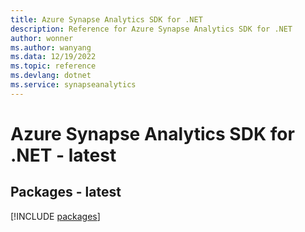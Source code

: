```yaml
---
title: Azure Synapse Analytics SDK for .NET
description: Reference for Azure Synapse Analytics SDK for .NET
author: wonner
ms.author: wanyang
ms.data: 12/19/2022
ms.topic: reference
ms.devlang: dotnet
ms.service: synapseanalytics
---
```

# Azure Synapse Analytics SDK for .NET - latest
## Packages - latest
[!INCLUDE [packages](synapse-analytics-index.md)]